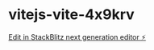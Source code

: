 # vitejs-vite-4x9krv

[Edit in StackBlitz next generation editor ⚡️](https://stackblitz.com/~/github.com/Dirtywaters6801/vitejs-vite-4x9krv)